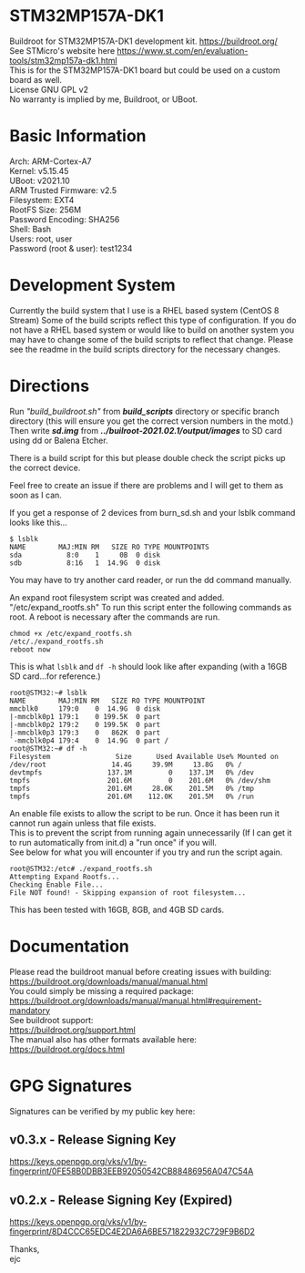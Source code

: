 # STM32MP157A-DK1  
Buildroot for STM32MP157A-DK1 development kit. https://buildroot.org/  
See STMicro's website here https://www.st.com/en/evaluation-tools/stm32mp157a-dk1.html  
This is for the STM32MP157A-DK1 board but could be used on a custom board as well.  
License GNU GPL v2  
No warranty is implied by me, Buildroot, or UBoot.  
  
  
# Basic Information
Arch: ARM-Cortex-A7  
Kernel: v5.15.45  
UBoot: v2021.10   
ARM Trusted Firmware: v2.5  
Filesystem: EXT4  
RootFS Size: 256M  
Password Encoding: SHA256  
Shell: Bash  
Users: root, user  
Password (root & user): test1234  

# Development System
Currently the build system that I use is a RHEL based system (CentOS 8 Stream) Some of the build scripts reflect this type of configuration. If you do not have a RHEL based system or would like to build on another system you may have to change some of the build scripts to reflect that change. Please see the readme in the build scripts directory for the necessary changes.  
 
#  Directions
Run <i>"build_buildroot.sh"</i> from <i><b>build_scripts</b></i> directory or specific branch directory (this will ensure you get the correct version numbers in the motd.) Then write <i><b>sd.img</b></i> from <i><b>../builroot-2021.02.1/output/images</b></i> to SD card using dd or Balena Etcher.  

There is a build script for this but please double check the script picks up the correct device.

Feel free to create an issue if there are problems and I will get to them as soon as I can.  

If you get a response of 2 devices from burn_sd.sh and your lsblk command looks like this...  
```
$ lsblk
NAME        MAJ:MIN RM   SIZE RO TYPE MOUNTPOINTS
sda           8:0    1     0B  0 disk 
sdb           8:16   1  14.9G  0 disk 
```
You may have to try another card reader, or run the dd command manually.  

An expand root filesystem script was created and added. "/etc/expand_rootfs.sh"
To run this script enter the following commands as root. A reboot is necessary after the commands are run.  
```
chmod +x /etc/expand_rootfs.sh
/etc/./expand_rootfs.sh
reboot now
```
This is what ```lsblk``` and ```df -h``` should look like after expanding (with a 16GB SD card...for reference.)
```
root@STM32:~# lsblk
NAME        MAJ:MIN RM   SIZE RO TYPE MOUNTPOINT
mmcblk0     179:0    0  14.9G  0 disk
|-mmcblk0p1 179:1    0 199.5K  0 part
|-mmcblk0p2 179:2    0 199.5K  0 part
|-mmcblk0p3 179:3    0   862K  0 part
`-mmcblk0p4 179:4    0  14.9G  0 part /
root@STM32:~# df -h
Filesystem                Size      Used Available Use% Mounted on
/dev/root                14.4G     39.9M     13.8G   0% /
devtmpfs                137.1M         0    137.1M   0% /dev
tmpfs                   201.6M         0    201.6M   0% /dev/shm
tmpfs                   201.6M     28.0K    201.5M   0% /tmp
tmpfs                   201.6M    112.0K    201.5M   0% /run
```

An enable file exists to allow the script to be run. Once it has been run it cannot run again unless that file exists.  
This is to prevent the script from running again unnecessarily (If I can get it to run automatically from init.d) a "run once" if you will.  
See below for what you will encounter if you try and run the script again.  

```
root@STM32:/etc# ./expand_rootfs.sh
Attempting Expand Rootfs...
Checking Enable File...
File NOT found! - Skipping expansion of root filesystem...
```

This has been tested with 16GB, 8GB, and 4GB SD cards.  
  
# Documentation  
Please read the buildroot manual before creating issues with building:  
https://buildroot.org/downloads/manual/manual.html  
You could simply be missing a required package:  
https://buildroot.org/downloads/manual/manual.html#requirement-mandatory  
See buildroot support:  
https://buildroot.org/support.html  
The manual also has other formats available here:  
https://buildroot.org/docs.html  
  
# GPG Signatures  
Signatures can be verified by my public key here:  

## v0.3.x - Release Signing Key
https://keys.openpgp.org/vks/v1/by-fingerprint/0FE58B0DBB3EEB92050542CB88486956A047C54A

## v0.2.x - Release Signing Key (Expired)
https://keys.openpgp.org/vks/v1/by-fingerprint/8D4CCC65EDC4E2DA6A6BE571822932C729F9B6D2  
  
Thanks,  
ejc  
